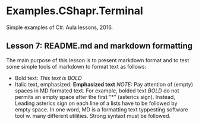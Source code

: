 # Examples.CShapr.Terminal
Simple examples of C#. Aula lessons, 2016.


## Lesson 7: README.md and markdown formatting

The main  purpose of this lesson is to present markdown format and to test some simple tools of markdown to format text as follows:
* Bold text: *This text is BOLD*
* Italic text, emphasized: **Emphasized text**
*NOTE:* Pay attention of (empty) spaces in MD formated text. 
For example, bolded text *BOLD* do not permits an empty space after the first "*" (asterics sign). Instead, Leading asterics sign on each line of a lists have to be followed by empty space. 
In one word, MD is a formatting text typpesting software tool w. many different utilities. Strong syntaxt must be followed.

